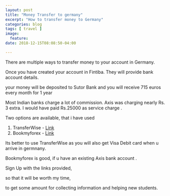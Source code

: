 ```yaml
---
layout: post
title: "Money Transfer to germany"
excerpt: "How to transfer money to Germany"
categories: blog
tags: [ travel ]
image:
  feature:
date: 2018-12-15T08:08:50-04:00

---
```


There are multiple ways to transfer money to your account in Germany.

Once you have created your account in Fintiba. They will provide bank account details.

your money will be deposited to Sutor Bank and you will receive 715 euros every month for 1 year


Most Indian banks charge a lot of commission.  Axis was charging nearly Rs. 3 extra. I would have paid Rs.25000 as service charge .

Two options are available, that i have used

1. TransferWise  - [Link](https://transferwise.com/u/sachins255)
2. Bookmyforex  - [Link](https://www.bookmyforex.com/?u=SACHIztU8fA)



Its better to use TransferWise as you will also get Visa Debit card when u arrive in germnany.

Bookmyforex is good, if u have an existing Axis bank account .


Sign Up with the links provided,

so that it will be worth my time,

 to get some amount for
collecting information and helping new students.
